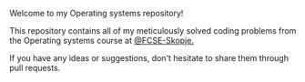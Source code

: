 Welcome to my Operating systems repository!

This repository contains all of my meticulously solved coding problems from the Operating systems course at [@FCSE-Skopje.](https://www.finki.ukim.mk/)

If you have any ideas or suggestions, don't hesitate to share them through pull requests.
